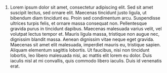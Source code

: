 <!-- #Demo Git Repository -->
<!-- This is the first file in this repo. -->

<!-- ##Ipsum Below -->

1. Lorem ipsum dolor sit amet, consectetur adipiscing elit. Sed sit amet suscipit lectus, sed ornare elit. Maecenas tincidunt justo ligula, ut bibendum diam tincidunt eu. Proin sed condimentum arcu. Suspendisse ultrices turpis felis, et ornare massa consequat non. Pellentesque gravida purus in tincidunt dapibus. Maecenas malesuada varius velit, vel volutpat lectus tempor et. Mauris ligula massa, tristique non augue nec, dignissim blandit massa. Aenean dignissim vitae neque eget gravida. Maecenas sit amet elit malesuada, imperdiet mauris eu, tristique sapien. Aliquam elementum sagittis lobortis. Ut faucibus, nisi non tincidunt lobortis, leo libero malesuada nisi, ac mattis elit lorem eu dolor. Duis iaculis nisl at mi convallis, quis commodo libero iaculis. Duis id venenatis erat.
